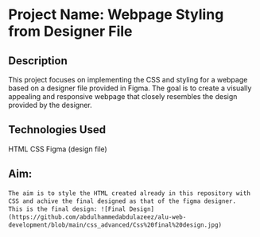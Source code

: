 # Project Name: Webpage Styling from Designer File
## Description
This project focuses on implementing the CSS and styling for a webpage based on a designer file provided in Figma. The goal is to create a visually appealing and responsive webpage that closely resembles the design provided by the designer.

## Technologies Used
  HTML
  CSS
  Figma (design file)
  
 ## Aim:
    The aim is to style the HTML created already in this repository with CSS and achive the final designed as that of the figma designer.
    This is the final design: ![Final Design](https://github.com/abdulhammedabdulazeez/alu-web-development/blob/main/css_advanced/Css%20final%20design.jpg)
